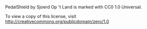 PedalShield by Sjoerd Op 't Land is marked with CC0 1.0 Universal.

To view a copy of this license, visit http://creativecommons.org/publicdomain/zero/1.0